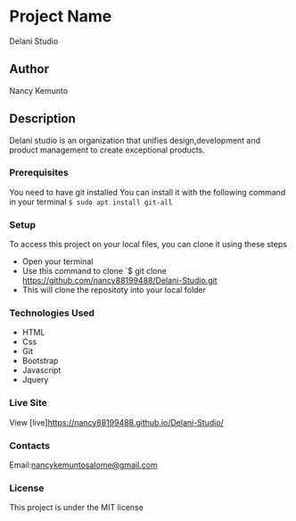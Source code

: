# Project Name
Delani Studio

## Author
Nancy Kemunto

## Description
Delani studio is an organization that unifies design,development and product management to create exceptional products.

### Prerequisites
You need to have git installed
You can install it with the following command in your terminal
`$ sudo apt install git-all`

### Setup
To access this project on your local files, you can clone it using these steps
* Open your terminal
* Use this command to clone `$ git clone https://github.com/nancy88199488/Delani-Studio.git
* This will clone the repositoty into your local folder

### Technologies Used
* HTML
* Css
* Git
* Bootstrap
* Javascript
* Jquery

### Live Site
View [live]https://nancy88199488.github.io/Delani-Studio/

### Contacts
Email:nancykemuntosalome@gmail.com

### License
This project is under the MIT license

